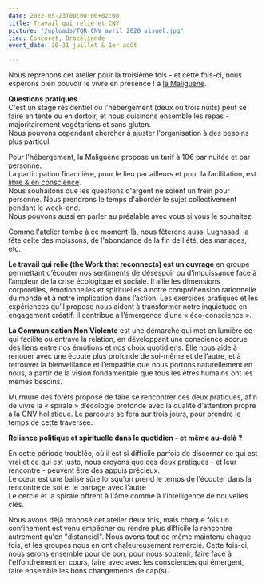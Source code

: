 ```yaml
---
date: 2022-05-23T00:00:00+02:00
title: Travail qui relie et CNV
picture: "/uploads/TQR CNV avril 2020 visuel.jpg"
lieu: Concoret, Brocéliande
event_date: 30-31 juillet & 1er août

---
```

Nous reprenons cet atelier pour la troisième fois - et cette fois-ci, nous espérons bien pouvoir le vivre en présence ! à [la Maliguène](https://maliguene-broceliande.fr/).

**Questions pratiques**  
C'est un stage résidentiel où l'hébergement (deux ou trois nuits) peut se faire en tente ou en dortoir, et nous cuisinons ensemble les repas - majoritairement vegétariens et sans gluten.  
Nous pouvons cependant chercher à ajuster l'organisation à des besoins plus particul

Pour l'hébergement, la Maliguène propose un tarif à 10€ par nuitée et par personne.   
La participation financière, pour le lieu par ailleurs et pour la facilitation, est [libre & en conscience](https://lesuperflux.fr/2017/09/01/participations-conscientes/).  
Nous souhaitons que les questions d'argent ne soient un frein pour personne. Nous prendrons le temps d'aborder le sujet collectivement pendant le week-end.  
Nous pouvons aussi en parler au préalable avec vous si vous le souhaitez.

Comme l'atelier tombe à ce moment-là, nous fêterons aussi Lugnasad, la fête celte des moissons, de l'abondance de la fin de l'été, des mariages, etc.

**Le travail qui relie (the Work that reconnects) est un ouvrage** en groupe permettant d’écouter nos sentiments de désespoir ou d’impuissance face à l’ampleur de la crise écologique et sociale. Il allie les dimensions corporelles, émotionnelles et spirituelles à notre compréhension rationnelle du monde et à notre implication dans l’action. Les exercices pratiques et les expériences qu’il propose nous aident à transformer notre inquiétude en engagement créatif. Il contribue à l’émergence d’une « éco-conscience ».

**La Communication Non Violente** est une démarche qui met en lumière ce qui facilite ou entrave la relation, en développant une conscience accrue des liens entre nos émotions et nos choix quotidiens. Elle nous aide à renouer avec une écoute plus profonde de soi-même et de l’autre, et à retrouver la bienveillance et l’empathie que nous portons naturellement en nous, à partir de la vision fondamentale que tous les êtres humains ont les mêmes besoins.

Murmure des forêts propose de faire se rencontrer ces deux pratiques, afin de vivre la « spirale » d’écologie profonde avec la qualité d’attention propre à la CNV holistique. Le parcours se fera sur trois jours, pour prendre le temps de cette traversée.

**Reliance politique et spirituelle dans le quotidien - et même au-delà ?**

En cette période troublée, où il est si difficile parfois de discerner ce qui est vrai et ce qui est juste, nous croyons que ces deux pratiques - et leur rencontre - peuvent être des appuis précieux.  
Le cœur est une balise sûre lorsqu'on prend le temps de l'écouter dans la rencontre de soi et le partage avec l'autre  
Le cercle et la spirale offrent à l'âme comme à l'intelligence de nouvelles clés.

Nous avons déjà proposé cet atelier deux fois, mais chaque fois un confinement est venu empêcher ou rendre plus difficile la rencontre autrement qu'en "distanciel". Nous avons tout de même maintenu chaque fois, et les groupes nous en ont chaleureusement remercié. Cette fois-ci, nous serons ensemble pour de bon, pour nous soutenir, faire face à l'effondrement en cours, faire avec avec les consciences qui émergent, faire ensemble les bons changements de cap(s).